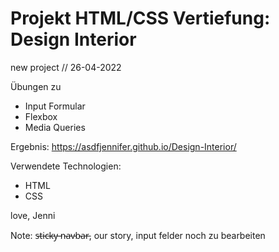 # Projekt HTML/CSS Vertiefung: Design Interior

new project // 26-04-2022

Übungen zu 
- Input Formular
- Flexbox
- Media Queries

Ergebnis:
https://asdfjennifer.github.io/Design-Interior/

Verwendete Technologien:
- HTML 
- CSS 


love, Jenni

Note: s̵t̵i̵c̵k̵y̵ ̵n̵a̵v̵b̵a̵r̵, our story, input felder noch zu bearbeiten
